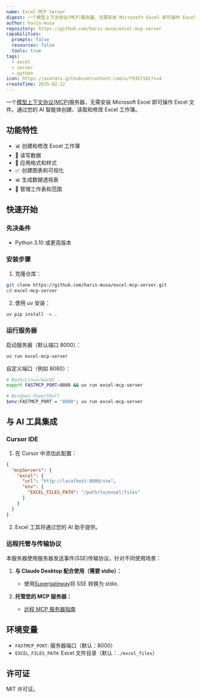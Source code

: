 ```yaml
---
name: Excel MCP Server
digest: 一个模型上下文协议(MCP)服务器，无需安装 Microsoft Excel 即可操作 Excel 文件。通过您的 AI 智能体创建、读取和修改 Excel 工作簿。
author: haris-musa
repository: https://github.com/haris-musa/excel-mcp-server
capabilities:
  prompts: false
  resources: false
  tools: true
tags:
  - excel
  - server
  - python
icon: https://avatars.githubusercontent.com/u/79357181?v=4
createTime: 2025-02-12
---
```


一个[模型上下文协议(MCP)](/zh)服务器，无需安装 Microsoft Excel 即可操作 Excel 文件。通过您的 AI 智能体创建、读取和修改 Excel 工作簿。

## 功能特性

- 📊 创建和修改 Excel 工作簿
- 📝 读写数据
- 🎨 应用格式和样式
- 📈 创建图表和可视化
- 📊 生成数据透视表
- 🔄 管理工作表和范围

## 快速开始

### 先决条件

- Python 3.10 或更高版本

### 安装步骤

1. 克隆仓库：

```bash
git clone https://github.com/haris-musa/excel-mcp-server.git
cd excel-mcp-server
```

2. 使用 uv 安装：

```bash
uv pip install -e .
```

### 运行服务器

启动服务器（默认端口 8000）：

```bash
uv run excel-mcp-server
```

自定义端口（例如 8080）：

```bash
# Bash/Linux/macOS
export FASTMCP_PORT=8080 && uv run excel-mcp-server

# Windows PowerShell
$env:FASTMCP_PORT = "8080"; uv run excel-mcp-server
```

## 与 AI 工具集成

### Cursor IDE

1. 在 Cursor 中添加此配置：

```json
{
  "mcpServers": {
    "excel": {
      "url": "http://localhost:8000/sse",
      "env": {
        "EXCEL_FILES_PATH": "/path/to/excel/files"
      }
    }
  }
}
```

2. Excel 工具将通过您的 AI 助手提供。

### 远程托管与传输协议

本服务器使用服务器发送事件(SSE)传输协议。针对不同使用场景：

1. **与 Claude Desktop 配合使用（需要 stdio）：**

   - 使用[Supergateway](https://github.com/supercorp-ai/supergateway)将 SSE 转换为 stdio

2. **托管您的 MCP 服务器：**
   - [远程 MCP 服务器指南](https://developers.cloudflare.com/agents/guides/remote-mcp-server/)

## 环境变量

- `FASTMCP_PORT`: 服务器端口（默认：8000）
- `EXCEL_FILES_PATH`: Excel 文件目录（默认：`./excel_files`）

## 许可证

MIT 许可证。
